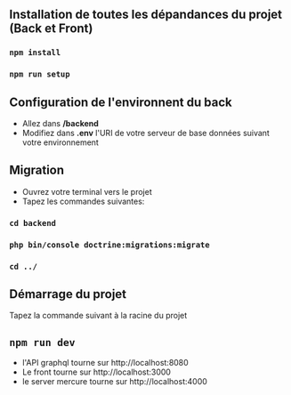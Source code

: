 ## Installation de toutes les dépandances du projet (Back et Front)

### `npm install`

### `npm run setup`

## Configuration de l'environnent du back

- Allez dans **/backend**
- Modifiez dans **.env** l'URI de votre serveur de base données suivant votre environnement

## Migration

- Ouvrez votre terminal vers le projet
- Tapez les commandes suivantes:

### `cd backend`

### `php bin/console doctrine:migrations:migrate`

### `cd ../`

## Démarrage du projet

Tapez la commande suivant à la racine du projet

## `npm run dev`

- l'API graphql tourne sur http://localhost:8080
- Le front tourne sur http://localhost:3000
- le server mercure tourne sur http://localhost:4000

